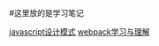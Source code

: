 #这里放的是学习笔记

[javascript设计模式](https://github.com/solovolf/solovolf.github.io/tree/master/design "javascript设计模式") 
[webpack学习与理解](https://github.com/solovolf/solovolf.github.io/tree/master/webpack "webpack学习与理解") 
